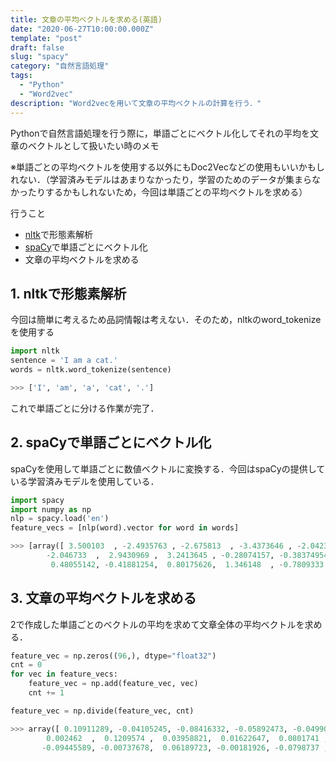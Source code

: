 ```yaml
---
title: 文章の平均ベクトルを求める(英語)
date: "2020-06-27T10:00:00.000Z"
template: "post"
draft: false
slug: "spacy"
category: "自然言語処理"
tags:
  - "Python"
  - "Word2vec"
description: "Word2vecを用いて文章の平均ベクトルの計算を行う．"
---
```

Pythonで自然言語処理を行う際に，単語ごとにベクトル化してそれの平均を文章のベクトルとして扱いたい時のメモ


※単語ごとの平均ベクトルを使用する以外にもDoc2Vecなどの使用もいいかもしれない．（学習済みモデルはあまりなかったり，学習のためのデータが集まらなかったりするかもしれないため，今回は単語ごとの平均ベクトルを求める）

行うこと
- [nltk](https://www.nltk.org/)で形態素解析
- [spaCy](https://spacy.io/)で単語ごとにベクトル化
- 文章の平均ベクトルを求める

## 1. nltkで形態素解析
今回は簡単に考えるため品詞情報は考えない．そのため，nltkのword_tokenizeを使用する
```python
import nltk
sentence = 'I am a cat.'
words = nltk.word_tokenize(sentence)

>>> ['I', 'am', 'a', 'cat', '.']
```

これで単語ごとに分ける作業が完了．

## 2. spaCyで単語ごとにベクトル化
spaCyを使用して単語ごとに数値ベクトルに変換する．今回はspaCyの提供している学習済みモデルを使用している．

```python
import spacy
import numpy as np
nlp = spacy.load('en')
feature_vecs = [nlp(word).vector for word in words]

>>> [array([ 3.500103  , -2.4935763 , -2.675813  , -3.4373646 , -2.042331  ,
        -2.046733  ,  2.9430969 ,  3.2413645 , -0.28074157, -0.38374954,
         0.48055142, -0.41881254,  0.80175626,  1.346148  , -0.7809333 ,...
```

## 3. 文章の平均ベクトルを求める
2で作成した単語ごとのベクトルの平均を求めて文章全体の平均ベクトルを求める．

```python
feature_vec = np.zeros((96,), dtype="float32")
cnt = 0
for vec in feature_vecs:
    feature_vec = np.add(feature_vec, vec)
    cnt += 1

feature_vec = np.divide(feature_vec, cnt)

>>> array([ 0.10911289, -0.04105245, -0.08416332, -0.05892473, -0.0499047 ,
        0.002462  ,  0.1209574 ,  0.03958821,  0.01622647,  0.0801741 ,
       -0.09445589, -0.00737678,  0.06189723, -0.00181926, -0.0798737 ,...
```
